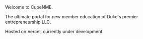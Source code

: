 Welcome to CubeNME.

The ultimate portal for new member education of Duke's premier entrepreneurship LLC. 

Hosted on Vercel, currently under development.

